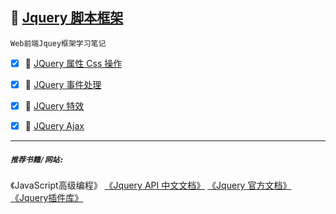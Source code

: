 :checkered_flag: <a href="#top" id="top">Jquery 脚本框架</a>
-----
`Web前端Jquey框架学习笔记`

 - [x] :maple_leaf: [JQuery 属性 Css 操作 ](https://github.com/kickgod/Front-End/blob/master/Jquery/JqueryProperty.md) 

 - [x] :maple_leaf: [JQuery 事件处理 ](https://github.com/kickgod/Front-End/blob/master/Jquery/JqueryEvent.md)

 - [x] :maple_leaf: [JQuery 特效 ](https://github.com/kickgod/Front-End/blob/master/Jquery/QueryEffect.md) 
 
 - [x] :maple_leaf: [JQuery Ajax ](https://github.com/kickgod/Front-End/blob/master/Jquery/QueryEffect.md) 
 
 
 ----
 ##### **`推荐书籍/网站:`**

 《JavaScript高级编程》  [《Jquery API 中文文档》](http://jquery.cuishifeng.cn/)  [《Jquery 官方文档》](https://jquery.com/) [《Jquery插件库》](http://www.jq22.com/)
 

